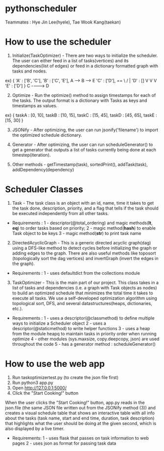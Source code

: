 # pythonscheduler

Teammates : Hye Jin Lee(hyele), Tae Wook Kang(taekan)


# How to use the scheduler
1. Initialize(TaskOptimizer) - There are two ways to initialize the scheduler. The user can either feed in a list of tasks(vertices) and its dependencies(list of edges) or feed in a dictionary formatted graph with tasks and nodes.

ex) { 'A' : ['B', 'C'],
      'B' : ['C', 'E'],            A --> B --> E
      'C' : ['D'],           ==     \   /      |
      'D' : []                       V V       V
      'E' : ['D'] }                   C  ----> D

2. Optimize - Run the optimize() method to assign timestamps for each of the tasks. The output format is a dictionary with Tasks as keys and timestamps as values.

ex) { taskA : [0, 10],
      taskB : [10, 15],
      taskC : [15, 45],
      taskD : [45, 65],
      taskE : [15, 30] }

3. JSONify - After optimizing, the user can run jsonify('filename') to import the optimized schedule dictionary.

4. Generator - After optimizing, the user can run scheduleGenerator() to get a generator that outputs a list of tasks currently being done at each timestep(iteration).

5. Other methods - getTimestamp(task), sortedPrint(), addTask(task), addDependency(dependency)


# Scheduler Classes
1. Task - The task class is an object with an id, name, time it takes to get the task done, description, priority, and a flag that tells if the task should be executed independently from all other tasks.
  * Requirements : 
    1 - descriptor(@total_ordering) and magic methods(__lt__, __eq__) to order tasks based on priority; 
    2 - magic method(__hash__) to enable Task object to be keys
    3 - magic method(__str__) to print task name

2. DirectedAcyclicGraph - This is a generic directed acyclic graph(dag) using a DFS-like method to detect cycles before initializing the graph or adding edges to the graph. There are also useful methods like toposort (topologically sort the dag vertices) and invertGraph (invert the edges in the graph).
  * Requirements :
    1 - uses defaultdict from the collections module

3. TaskOptimizer - This is the main part of our project. This class takes in a list of tasks and dependencies (i.e. a graph with Task objects as nodes) to build an optimized schedule that minimizes the total time it takes to execute all tasks. We use a self-developed optimization algorithm using topological sort, DFS, and several datastructures(heaps, dictionaries, etc.). 
  * Requirements :
    1 - uses a descriptor(@classmethod) to define multiple ways to initialize a Scheduler object
    2 - uses a descriptor(@staticmethod) to write helper functions
    3 - uses a heap from the module heapq to maintain tasks in priority order when running optimize
    4 - other modules (sys.maxsize, copy.deepcopy, json) are used throughout the code
    5 - has a generator method : scheduleGenerator()


# How to use the web app
1. Run taskoptimizertest.py (to create the json file first)
2. Run python3 app.py
3. Open http://127.0.0.1:5000/
4. Click the "Start Cooking!" button

When the user clicks the "Start Cooking!" button, app.py reads in the json.file (the same JSON file written out from the JSONify method (3)) and creates a visual schedule table that shows an interactive table with all info about the tasks (task name, start and end time, duration, task description) that highlights what the user should be doing at the given second, which is also displayed by a live timer.
  * Requirements:
    1 - uses flask that passes on task information to web pages
    2 - uses json as format for passing task data
